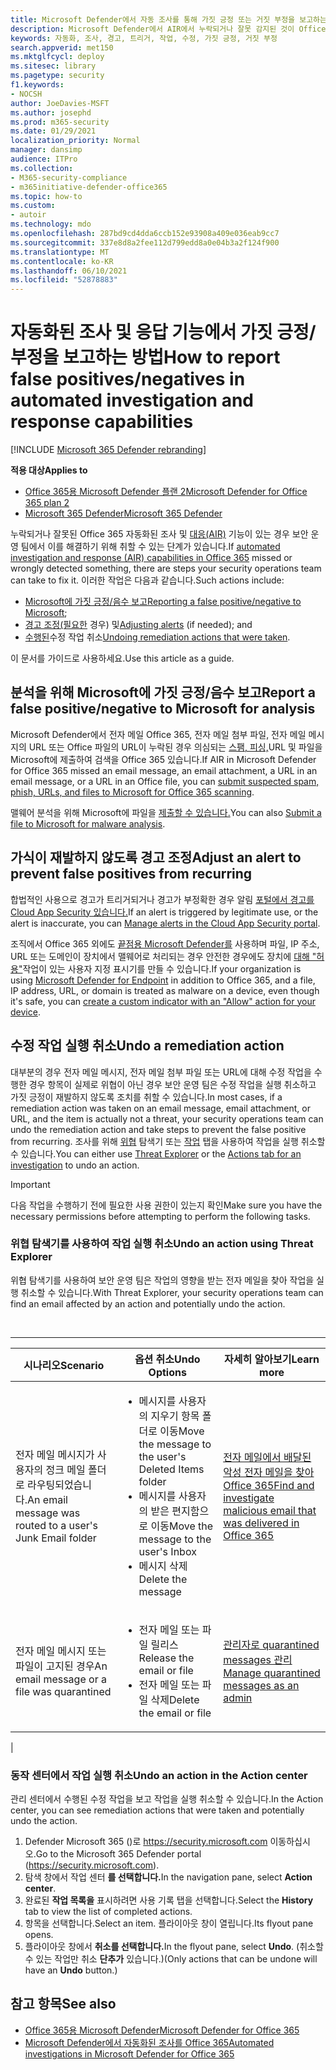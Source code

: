 ```yaml
---
title: Microsoft Defender에서 자동 조사를 통해 가짓 긍정 또는 거짓 부정을 보고하는 Office 365
description: Microsoft Defender에서 AIR에서 누락되거나 잘못 감지된 것이 Office 365? 분석을 위해 Microsoft에 가짓 긍정 또는 거짓 부정을 제출하는 방법을 배워야 합니다.
keywords: 자동화, 조사, 경고, 트리거, 작업, 수정, 가짓 긍정, 거짓 부정
search.appverid: met150
ms.mktglfcycl: deploy
ms.sitesec: library
ms.pagetype: security
f1.keywords:
- NOCSH
author: JoeDavies-MSFT
ms.author: josephd
ms.prod: m365-security
ms.date: 01/29/2021
localization_priority: Normal
manager: dansimp
audience: ITPro
ms.collection:
- M365-security-compliance
- m365initiative-defender-office365
ms.topic: how-to
ms.custom:
- autoir
ms.technology: mdo
ms.openlocfilehash: 287bd9cd4dda6ccb152e93908a409e036eab9cc7
ms.sourcegitcommit: 337e8d8a2fee112d799edd8a0e04b3a2f124f900
ms.translationtype: MT
ms.contentlocale: ko-KR
ms.lasthandoff: 06/10/2021
ms.locfileid: "52878883"
---
```

# <a name="how-to-report-false-positivesnegatives-in-automated-investigation-and-response-capabilities"></a><span data-ttu-id="eda53-105">자동화된 조사 및 응답 기능에서 가짓 긍정/부정을 보고하는 방법</span><span class="sxs-lookup"><span data-stu-id="eda53-105">How to report false positives/negatives in automated investigation and response capabilities</span></span>

[!INCLUDE [Microsoft 365 Defender rebranding](../includes/microsoft-defender-for-office.md)]

<span data-ttu-id="eda53-106">**적용 대상**</span><span class="sxs-lookup"><span data-stu-id="eda53-106">**Applies to**</span></span>
- [<span data-ttu-id="eda53-107">Office 365용 Microsoft Defender 플랜 2</span><span class="sxs-lookup"><span data-stu-id="eda53-107">Microsoft Defender for Office 365 plan 2</span></span>](defender-for-office-365.md)
- [<span data-ttu-id="eda53-108">Microsoft 365 Defender</span><span class="sxs-lookup"><span data-stu-id="eda53-108">Microsoft 365 Defender</span></span>](../defender/microsoft-365-defender.md)

<span data-ttu-id="eda53-109">누락되거나 잘못된 Office 365 자동화된 조사 및 [대응(AIR)](automated-investigation-response-office.md) 기능이 있는 경우 보안 운영 팀에서 이를 해결하기 위해 취할 수 있는 단계가 있습니다.</span><span class="sxs-lookup"><span data-stu-id="eda53-109">If [automated investigation and response (AIR) capabilities in Office 365](automated-investigation-response-office.md) missed or wrongly detected something, there are steps your security operations team can take to fix it.</span></span> <span data-ttu-id="eda53-110">이러한 작업은 다음과 같습니다.</span><span class="sxs-lookup"><span data-stu-id="eda53-110">Such actions include:</span></span>

- <span data-ttu-id="eda53-111">[Microsoft에 가짓 긍정/음수 보고](#report-a-false-positivenegative-to-microsoft-for-analysis)</span><span class="sxs-lookup"><span data-stu-id="eda53-111">[Reporting a false positive/negative to Microsoft](#report-a-false-positivenegative-to-microsoft-for-analysis);</span></span>
- <span data-ttu-id="eda53-112">[경고 조정(필요한](#adjust-an-alert-to-prevent-false-positives-from-recurring) 경우) 및</span><span class="sxs-lookup"><span data-stu-id="eda53-112">[Adjusting alerts](#adjust-an-alert-to-prevent-false-positives-from-recurring) (if needed); and</span></span>
- <span data-ttu-id="eda53-113">[수행된](#undo-a-remediation-action)수정 작업 취소</span><span class="sxs-lookup"><span data-stu-id="eda53-113">[Undoing remediation actions that were taken](#undo-a-remediation-action).</span></span>

<span data-ttu-id="eda53-114">이 문서를 가이드로 사용하세요.</span><span class="sxs-lookup"><span data-stu-id="eda53-114">Use this article as a guide.</span></span>

## <a name="report-a-false-positivenegative-to-microsoft-for-analysis"></a><span data-ttu-id="eda53-115">분석을 위해 Microsoft에 가짓 긍정/음수 보고</span><span class="sxs-lookup"><span data-stu-id="eda53-115">Report a false positive/negative to Microsoft for analysis</span></span>

<span data-ttu-id="eda53-116">Microsoft Defender에서 전자 메일 Office 365, 전자 메일 첨부 파일, 전자 메일 메시지의 URL 또는 Office 파일의 URL이 누락된 경우 의심되는 [스팸, 피싱,](admin-submission.md)URL 및 파일을 Microsoft에 제출하여 검색을 Office 365 있습니다.</span><span class="sxs-lookup"><span data-stu-id="eda53-116">If AIR in Microsoft Defender for Office 365 missed an email message, an email attachment, a URL in an email message, or a URL in an Office file, you can [submit suspected spam, phish, URLs, and files to Microsoft for Office 365 scanning](admin-submission.md).</span></span>

<span data-ttu-id="eda53-117">맬웨어 분석을 위해 Microsoft에 파일을 [제출할 수 있습니다.](https://www.microsoft.com/wdsi/filesubmission)</span><span class="sxs-lookup"><span data-stu-id="eda53-117">You can also [Submit a file to Microsoft for malware analysis](https://www.microsoft.com/wdsi/filesubmission).</span></span>

## <a name="adjust-an-alert-to-prevent-false-positives-from-recurring"></a><span data-ttu-id="eda53-118">가식이 재발하지 않도록 경고 조정</span><span class="sxs-lookup"><span data-stu-id="eda53-118">Adjust an alert to prevent false positives from recurring</span></span>

<span data-ttu-id="eda53-119">합법적인 사용으로 경고가 트리거되거나 경고가 부정확한 경우 알림 [포털에서 경고를 Cloud App Security 있습니다.](/cloud-app-security/managing-alerts)</span><span class="sxs-lookup"><span data-stu-id="eda53-119">If an alert is triggered by legitimate use, or the alert is inaccurate, you can [Manage alerts in the Cloud App Security portal](/cloud-app-security/managing-alerts).</span></span>

<span data-ttu-id="eda53-120">조직에서 Office 365 외에도 [끝점용 Microsoft Defender를](/windows/security/threat-protection) 사용하며 파일, IP 주소, URL 또는 도메인이 장치에서 맬웨어로 처리되는 경우 안전한 경우에도 장치에 [대해 "허용"](/windows/security/threat-protection/microsoft-defender-atp/manage-indicators)작업이 있는 사용자 지정 표시기를 만들 수 있습니다.</span><span class="sxs-lookup"><span data-stu-id="eda53-120">If your organization is using [Microsoft Defender for Endpoint](/windows/security/threat-protection) in addition to Office 365, and a file, IP address, URL, or domain is treated as malware on a device, even though it's safe, you can [create a custom indicator with an "Allow" action for your device](/windows/security/threat-protection/microsoft-defender-atp/manage-indicators).</span></span>

## <a name="undo-a-remediation-action"></a><span data-ttu-id="eda53-121">수정 작업 실행 취소</span><span class="sxs-lookup"><span data-stu-id="eda53-121">Undo a remediation action</span></span>

<span data-ttu-id="eda53-122">대부분의 경우 전자 메일 메시지, 전자 메일 첨부 파일 또는 URL에 대해 수정 작업을 수행한 경우 항목이 실제로 위협이 아닌 경우 보안 운영 팀은 수정 작업을 실행 취소하고 가짓 긍정이 재발하지 않도록 조치를 취할 수 있습니다.</span><span class="sxs-lookup"><span data-stu-id="eda53-122">In most cases, if a remediation action was taken on an email message, email attachment, or URL, and the item is actually not a threat, your security operations team can undo the remediation action and take steps to prevent the false positive from recurring.</span></span> <span data-ttu-id="eda53-123">조사를 위해 [위협](#undo-an-action-using-threat-explorer) 탐색기 또는 [작업](#undo-an-action-in-the-action-center) 탭을 사용하여 작업을 실행 취소할 수 있습니다.</span><span class="sxs-lookup"><span data-stu-id="eda53-123">You can either use [Threat Explorer](#undo-an-action-using-threat-explorer) or the [Actions tab for an investigation](#undo-an-action-in-the-action-center) to undo an action.</span></span>

> [!IMPORTANT]
> <span data-ttu-id="eda53-124">다음 작업을 수행하기 전에 필요한 사용 권한이 있는지 확인</span><span class="sxs-lookup"><span data-stu-id="eda53-124">Make sure you have the necessary permissions before attempting to perform the following tasks.</span></span>

### <a name="undo-an-action-using-threat-explorer"></a><span data-ttu-id="eda53-125">위협 탐색기를 사용하여 작업 실행 취소</span><span class="sxs-lookup"><span data-stu-id="eda53-125">Undo an action using Threat Explorer</span></span>

<span data-ttu-id="eda53-126">위협 탐색기를 사용하여 보안 운영 팀은 작업의 영향을 받는 전자 메일을 찾아 작업을 실행 취소할 수 있습니다.</span><span class="sxs-lookup"><span data-stu-id="eda53-126">With Threat Explorer, your security operations team can find an email affected by an action and potentially undo the action.</span></span>

<br>

****

|<span data-ttu-id="eda53-127">시나리오</span><span class="sxs-lookup"><span data-stu-id="eda53-127">Scenario</span></span>|<span data-ttu-id="eda53-128">옵션 취소</span><span class="sxs-lookup"><span data-stu-id="eda53-128">Undo Options</span></span>|<span data-ttu-id="eda53-129">자세히 알아보기</span><span class="sxs-lookup"><span data-stu-id="eda53-129">Learn more</span></span>|
|---|---|---|
|<span data-ttu-id="eda53-130">전자 메일 메시지가 사용자의 정크 메일 폴더로 라우팅되었습니다.</span><span class="sxs-lookup"><span data-stu-id="eda53-130">An email message was routed to a user's Junk Email folder</span></span>|<ul><li><span data-ttu-id="eda53-131">메시지를 사용자의 지우기 항목 폴더로 이동</span><span class="sxs-lookup"><span data-stu-id="eda53-131">Move the message to the user's Deleted Items folder</span></span></li><li><span data-ttu-id="eda53-132">메시지를 사용자의 받은 편지함으로 이동</span><span class="sxs-lookup"><span data-stu-id="eda53-132">Move the message to the user's Inbox</span></span></li><li><span data-ttu-id="eda53-133">메시지 삭제</span><span class="sxs-lookup"><span data-stu-id="eda53-133">Delete the message</span></span></li></ul>|[<span data-ttu-id="eda53-134">전자 메일에서 배달된 악성 전자 메일을 찾아 Office 365</span><span class="sxs-lookup"><span data-stu-id="eda53-134">Find and investigate malicious email that was delivered in Office 365</span></span>](investigate-malicious-email-that-was-delivered.md)|
|<span data-ttu-id="eda53-135">전자 메일 메시지 또는 파일이 고지된 경우</span><span class="sxs-lookup"><span data-stu-id="eda53-135">An email message or a file was quarantined</span></span>|<ul><li><span data-ttu-id="eda53-136">전자 메일 또는 파일 릴리스</span><span class="sxs-lookup"><span data-stu-id="eda53-136">Release the email or file</span></span></li><li> <span data-ttu-id="eda53-137">전자 메일 또는 파일 삭제</span><span class="sxs-lookup"><span data-stu-id="eda53-137">Delete the email or file</span></span></li></ul>|[<span data-ttu-id="eda53-138">관리자로 quarantined messages 관리</span><span class="sxs-lookup"><span data-stu-id="eda53-138">Manage quarantined messages as an admin</span></span>](manage-quarantined-messages-and-files.md)|
|

### <a name="undo-an-action-in-the-action-center"></a><span data-ttu-id="eda53-139">동작 센터에서 작업 실행 취소</span><span class="sxs-lookup"><span data-stu-id="eda53-139">Undo an action in the Action center</span></span>

<span data-ttu-id="eda53-140">관리 센터에서 수행된 수정 작업을 보고 작업을 실행 취소할 수 있습니다.</span><span class="sxs-lookup"><span data-stu-id="eda53-140">In the Action center, you can see remediation actions that were taken and potentially undo the action.</span></span>

1. <span data-ttu-id="eda53-141">Defender Microsoft 365 ()로 <https://security.microsoft.com> 이동하십시오.</span><span class="sxs-lookup"><span data-stu-id="eda53-141">Go to the Microsoft 365 Defender portal (<https://security.microsoft.com>).</span></span>
2. <span data-ttu-id="eda53-142">탐색 창에서 작업 센터 **를 선택합니다.**</span><span class="sxs-lookup"><span data-stu-id="eda53-142">In the navigation pane, select **Action center**.</span></span>
3. <span data-ttu-id="eda53-143">완료된 **작업 목록을** 표시하려면 사용 기록 탭을 선택합니다.</span><span class="sxs-lookup"><span data-stu-id="eda53-143">Select the **History** tab to view the list of completed actions.</span></span>
4. <span data-ttu-id="eda53-144">항목을 선택합니다.</span><span class="sxs-lookup"><span data-stu-id="eda53-144">Select an item.</span></span> <span data-ttu-id="eda53-145">플라이아웃 창이 열립니다.</span><span class="sxs-lookup"><span data-stu-id="eda53-145">Its flyout pane opens.</span></span>
5. <span data-ttu-id="eda53-146">플라이아웃 창에서 **취소를 선택합니다.**</span><span class="sxs-lookup"><span data-stu-id="eda53-146">In the flyout pane, select **Undo**.</span></span> <span data-ttu-id="eda53-147">(취소할 수 있는 작업만 취소 **단추가** 있습니다.)</span><span class="sxs-lookup"><span data-stu-id="eda53-147">(Only actions that can be undone will have an **Undo** button.)</span></span>

## <a name="see-also"></a><span data-ttu-id="eda53-148">참고 항목</span><span class="sxs-lookup"><span data-stu-id="eda53-148">See also</span></span>

- [<span data-ttu-id="eda53-149">Office 365용 Microsoft Defender</span><span class="sxs-lookup"><span data-stu-id="eda53-149">Microsoft Defender for Office 365</span></span>](defender-for-office-365.md)
- [<span data-ttu-id="eda53-150">Microsoft Defender에서 자동화된 조사를 Office 365</span><span class="sxs-lookup"><span data-stu-id="eda53-150">Automated investigations in Microsoft Defender for Office 365</span></span>](office-365-air.md)
